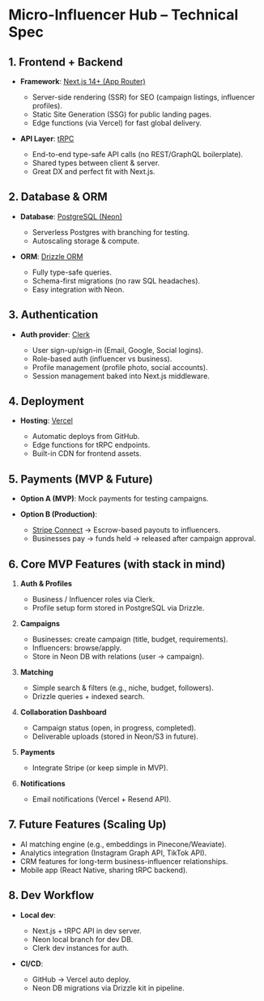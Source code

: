 # **Micro-Influencer Hub – Technical Spec**

## **1. Frontend + Backend**

* **Framework**: [Next.js 14+ (App Router)](https://nextjs.org/)

  * Server-side rendering (SSR) for SEO (campaign listings, influencer profiles).
  * Static Site Generation (SSG) for public landing pages.
  * Edge functions (via Vercel) for fast global delivery.

* **API Layer**: [tRPC](https://trpc.io/)

  * End-to-end type-safe API calls (no REST/GraphQL boilerplate).
  * Shared types between client & server.
  * Great DX and perfect fit with Next.js.

## **2. Database & ORM**

* **Database**: [PostgreSQL (Neon)](https://neon.tech/)

  * Serverless Postgres with branching for testing.
  * Autoscaling storage & compute.

* **ORM**: [Drizzle ORM](https://orm.drizzle.team/)

  * Fully type-safe queries.
  * Schema-first migrations (no raw SQL headaches).
  * Easy integration with Neon.

## **3. Authentication**

* **Auth provider**: [Clerk](https://clerk.com/)

  * User sign-up/sign-in (Email, Google, Social logins).
  * Role-based auth (influencer vs business).
  * Profile management (profile photo, social accounts).
  * Session management baked into Next.js middleware.

## **4. Deployment**

* **Hosting**: [Vercel](https://vercel.com/)

  * Automatic deploys from GitHub.
  * Edge functions for tRPC endpoints.
  * Built-in CDN for frontend assets.

## **5. Payments (MVP & Future)**

* **Option A (MVP)**: Mock payments for testing campaigns.
* **Option B (Production)**:

  * [Stripe Connect](https://stripe.com/connect) → Escrow-based payouts to influencers.
  * Businesses pay → funds held → released after campaign approval.

## **6. Core MVP Features (with stack in mind)**

1. **Auth & Profiles**

   * Business / Influencer roles via Clerk.
   * Profile setup form stored in PostgreSQL via Drizzle.

2. **Campaigns**

   * Businesses: create campaign (title, budget, requirements).
   * Influencers: browse/apply.
   * Store in Neon DB with relations (user → campaign).

3. **Matching**

   * Simple search & filters (e.g., niche, budget, followers).
   * Drizzle queries + indexed search.

4. **Collaboration Dashboard**

   * Campaign status (open, in progress, completed).
   * Deliverable uploads (stored in Neon/S3 in future).

5. **Payments**

   * Integrate Stripe (or keep simple in MVP).

6. **Notifications**

   * Email notifications (Vercel + Resend API).

## **7. Future Features (Scaling Up)**

* AI matching engine (e.g., embeddings in Pinecone/Weaviate).
* Analytics integration (Instagram Graph API, TikTok API).
* CRM features for long-term business-influencer relationships.
* Mobile app (React Native, sharing tRPC backend).

## **8. Dev Workflow**

* **Local dev**:

  * Next.js + tRPC API in dev server.
  * Neon local branch for dev DB.
  * Clerk dev instances for auth.

* **CI/CD**:

  * GitHub → Vercel auto deploy.
  * Neon DB migrations via Drizzle kit in pipeline.
